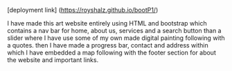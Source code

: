 [deployment link] (https://royshalz.github.io/bootP1/)

I have made this art website entirely using HTML and bootstrap which contains a nav bar for home, about us, services and a search button than a slider where I have use some of my own made digital painting following with a quotes. then I have made a progress bar, contact and address within which I have embedded a map following with the footer section for about the website and important links.
